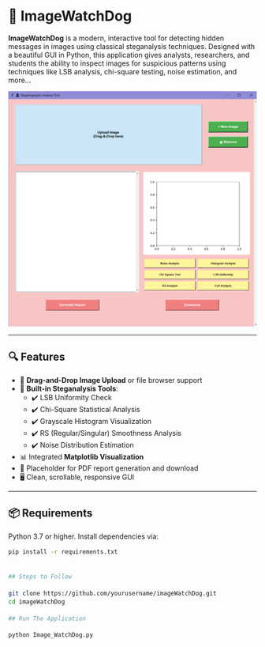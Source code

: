 # 🐾 ImageWatchDog

**ImageWatchDog** is a modern, interactive tool for detecting hidden messages in images using classical steganalysis techniques. Designed with a beautiful GUI in Python, this application gives analysts, researchers, and students the ability to inspect images for suspicious patterns using techniques like LSB analysis, chi-square testing, noise estimation, and more...

![ImageWatchDog Screenshot](preview.png) <!-- Optional: Add GUI screenshot here -->

---

## 🔍 Features

- 📂 **Drag-and-Drop Image Upload** or file browser support
- 🧪 **Built-in Steganalysis Tools**:
  - ✔️ LSB Uniformity Check
  - ✔️ Chi-Square Statistical Analysis
  - ✔️ Grayscale Histogram Visualization
  - ✔️ RS (Regular/Singular) Smoothness Analysis
  - ✔️ Noise Distribution Estimation
- 📊 Integrated **Matplotlib Visualization**
- 📝 Placeholder for PDF report generation and download
- 🖥️ Clean, scrollable, responsive GUI

---

## 📦 Requirements

Python 3.7 or higher. Install dependencies via:

```bash
pip install -r requirements.txt


## Steps to Follow

git clone https://github.com/yourusername/imageWatchDog.git
cd imageWatchDog

## Run The Application

python Image_WatchDog.py
